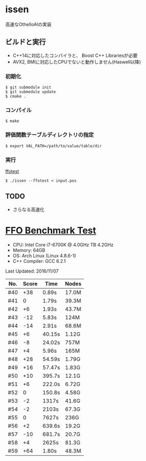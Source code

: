 issen
=====

高速なOthelloAIの実装

## ビルドと実行

- C++14に対応したコンパイラと、 Boost C++ Librariesが必要
- AVX2, BMIに対応したCPUでないと動作しません(Haswell以降)

### 初期化

```
$ git submodule init
$ git submodule update
$ cmake .
```

### コンパイル

    $ make
    
### 評価関数テーブルディレクトリの指定

    $ export VAL_PATH=/path/to/value/table/dir

### 実行

[ffotest](http://www.radagast.se/othello/ffotest.html)

    $ ./issen --ffotest < input.pos

## TODO

- さらなる高速化

# [FFO Benchmark Test](http://www.radagast.se/othello/ffotest.html)

* CPU: Intel Core i7-6700K @ 4.0GHz TB 4.2GHz
* Memory: 64GB
* OS: Arch Linux (Linux 4.8.6-1)
* C++ Compiler: GCC 6.2.1

Last Updated: 2016/11/07

|No.|Score| Time |Nodes|
|---|-----|------|-----|
|#40|  +38| 0.89s|17.0M|
|#41|    0| 1.79s|39.3M|
|#42|   +6| 1.93s|43.7M|
|#43|  -12| 5.83s| 124M|
|#44|  -14| 2.91s|68.6M|
|#45|   +6|40.15s|1.12G|
|#46|   -8|24.02s| 757M|
|#47|   +4| 5.96s| 165M|
|#48|  +28|54.59s|1.79G|
|#49|  +16|57.47s|1.83G|
|#50|  +10|395.7s|12.1G|
|#51|   +6|222.0s|6.72G|
|#52|    0|150.8s|4.58G|
|#53|   -2| 1317s|41.6G|
|#54|   -2| 2103s|67.3G|
|#55|    0| 7627s| 236G|
|#56|   +2|639.6s|19.2G|
|#57|  -10|681.7s|20.7G|
|#58|   +4| 2625s|81.3G|
|#59|  +64| 1.80s|48.3M|
